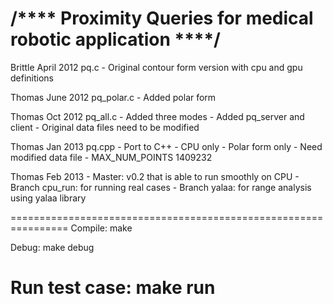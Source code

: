 /**** Proximity Queries for medical robotic application ****/
================================================================

Brittle April 2012
	pq.c
	- Original contour form version with cpu and gpu definitions

Thomas June 2012
	pq_polar.c
	- Added polar form

Thomas Oct 2012 
	pq_all.c
	- Added three modes
	- Added pq_server and client
	- Original data files need to be modified

Thomas Jan 2013
	pq.cpp
	- Port to C++
	- CPU only
	- Polar form only
	- Need modified data file
	- MAX_NUM_POINTS 1409232

Thomas Feb 2013
	- Master: v0.2 that is able to run smoothly on CPU
	- Branch cpu_run: for running real cases
	- Branch yalaa: for range analysis using yalaa library

================================================================
Compile:
	make

Debug:
	make debug

Run test case:
	make run
================================================================
